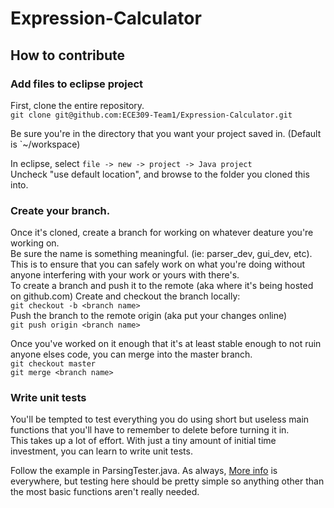 # Expression-Calculator

## How to contribute

### Add files to eclipse project

First, clone the entire repository.  
`git clone git@github.com:ECE309-Team1/Expression-Calculator.git`  

Be sure you're in the directory that you want your project saved in. (Default is `~/workspace)  

In eclipse, select `file -> new -> project -> Java project`   
Uncheck "use default location", and browse to the folder you cloned this into.

### Create your branch.

Once it's cloned, create a branch for working on whatever deature you're working on.  
Be sure the name is something meaningful. (ie: parser_dev, gui_dev, etc).   
This is to ensure that you can safely work on what you're doing without anyone interfering with your work or yours with there's.   
To create a branch and push it to the remote (aka where it's being hosted on github.com)
Create and checkout the branch locally:   
`git checkout -b <branch name>`   
Push the branch to the remote origin (aka put your changes online)   
`git push origin <branch name>`



Once you've worked on it enough that it's at least stable enough to not ruin anyone elses code, you can merge into the master branch.   
`git checkout master`   
`git merge <branch name>`  

### Write unit tests   

You'll be tempted to test everything you do using short but useless main functions that you'll have to remember to delete before turning it in.   
This takes up a lot of effort. With just a tiny amount of initial time investment, you can learn to write unit tests.

Follow the example in ParsingTester.java. As always, [More info](http://www.vogella.com/tutorials/JUnit/article.html) is everywhere, but testing here should be pretty simple so anything other than the most basic functions aren't really needed.
